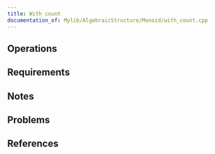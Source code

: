 ```yaml
---
title: With count
documentation_of: Mylib/AlgebraicStructure/Monoid/with_count.cpp
---
```


## Operations

## Requirements

## Notes

## Problems

## References
